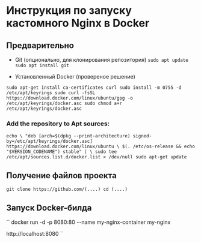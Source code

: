# Инструкция по запуску кастомного Nginx в Docker

## Предварительно 
  
- Git (опционально, для клонирования репозитория)
``
 sudo apt update
 sudo apt install git
``   

- Установленный Docker (провереное решение)

``
 sudo apt-get install ca-certificates curl
 sudo install -m 0755 -d /etc/apt/keyrings
 sudo curl -fsSL https://download.docker.com/linux/ubuntu/gpg -o /etc/apt/keyrings/docker.asc
 sudo chmod a+r /etc/apt/keyrings/docker.asc
``

### Add the repository to Apt sources:

``
 echo \
"deb [arch=$(dpkg --print-architecture) signed-by=/etc/apt/keyrings/docker.asc] https://download.docker.com/linux/ubuntu \
  $(. /etc/os-release && echo "$VERSION_CODENAME") stable" | \
 sudo tee /etc/apt/sources.list.d/docker.list > /dev/null
 sudo apt-get update   
 ``

##  Получение файлов проекта

``
 git clone https://github.com/(....)
 cd (....)
``

## Запуск Docker-билда

``
  docker run -d -p 8080:80 --name my-nginx-container my-nginx
 
  http://localhost:8080
``
